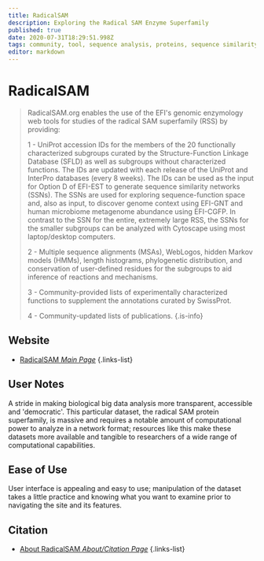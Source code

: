 ```yaml
---
title: RadicalSAM
description: Exploring the Radical SAM Enzyme Superfamily
published: true
date: 2020-07-31T18:29:51.998Z
tags: community, tool, sequence analysis, proteins, sequence similarity, resource, analysis tool
editor: markdown
---
```


# RadicalSAM

> RadicalSAM.org enables the use of the EFI's genomic enzymology web tools for studies of the radical SAM superfamily (RSS) by providing:
>
> 1 - UniProt accession IDs for the members of the 20 functionally characterized subgroups curated by the Structure-Function Linkage Database (SFLD) as well as subgroups without characterized functions. The IDs are updated with each release of the UniProt and InterPro databases (every 8 weeks).
> The IDs can be used as the input for Option D of EFI-EST to generate sequence similarity networks (SSNs). The SSNs are used for exploring sequence-function space and, also as input, to discover genome context using EFI-GNT and human microbiome metagenome abundance using EFI-CGFP. In contrast to the SSN for the entire, extremely large RSS, the SSNs for the smaller subgroups can be analyzed with Cytoscape using most laptop/desktop computers.
> 
> 2 - Multiple sequence alignments (MSAs), WebLogos, hidden Markov models (HMMs), length histograms, phylogenetic distribution, and conservation of user-defined residues for the subgroups to aid inference of reactions and mechanisms.
> 
> 3 - Community-provided lists of experimentally characterized functions to supplement the annotations curated by SwissProt.
>  
> 4 - Community-updated lists of publications.
{.is-info}

 

## Website

- [RadicalSAM *Main Page*](https://radicalsam.org/)
{.links-list}

## User Notes
A stride in making biological big data analysis more transparent, accessible and 'democratic'. This particular dataset, the radical SAM protein superfamily, is massive and requires a notable amount of computational power to analyze in a network format; resources like this make these datasets more available and tangible to researchers of a wide range of computational capabilities.

## Ease of Use
User interface is appealing and easy to use; manipulation of the dataset takes a little practice and knowing what you want to examine prior to navigating the site and its features.



## Citation
- [About RadicalSAM *About/Citation Page*](https://radicalsam.org/about.html)
{.links-list}

 